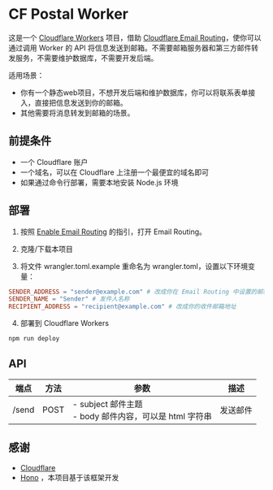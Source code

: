 # CF Postal Worker

这是一个 [Cloudflare Workers](https://workers.cloudflare.com/) 项目，借助 [Cloudflare Email Routing](https://developers.cloudflare.com/email-routing/)，使你可以通过调用 Worker 的 API 将信息发送到邮箱。不需要邮箱服务器和第三方邮件转发服务，不需要维护数据库，不需要开发后端。

适用场景：
- 你有一个静态web项目，不想开发后端和维护数据库，你可以将联系表单接入，直接把信息发送到你的邮箱。
- 其他需要将消息转发到邮箱的场景。

## 前提条件

- 一个 Cloudflare 账户
- 一个域名，可以在 Cloudflare 上注册一个最便宜的域名即可
- 如果通过命令行部署，需要本地安装 Node.js 环境

## 部署

1. 按照 [Enable Email Routing](https://developers.cloudflare.com/email-routing/get-started/enable-email-routing/) 的指引，打开 Email Routing。

2. 克隆/下载本项目

3. 将文件 wrangler.toml.example 重命名为 wrangler.toml，设置以下环境变量：
```toml
SENDER_ADDRESS = "sender@example.com" # 改成你在 Email Routing 中设置的邮箱地址一致
SENDER_NAME = "Sender" # 发件人名称
RECIPIENT_ADDRESS = "recipient@example.com" # 改成你的收件邮箱地址
```

4. 部署到 Cloudflare Workers
```bash
npm run deploy
```

## API

| 端点      | 方法 | 参数            | 描述                     |
|-----------|------|-----------------|--------------------------|
| /send | POST | - subject 邮件主题<br>- body 邮件内容，可以是 html 字符串 | 发送邮件|

## 感谢

- [Cloudflare](https://www.cloudflare.com/)
- [Hono](https://hono.dev/) ，本项目基于该框架开发
